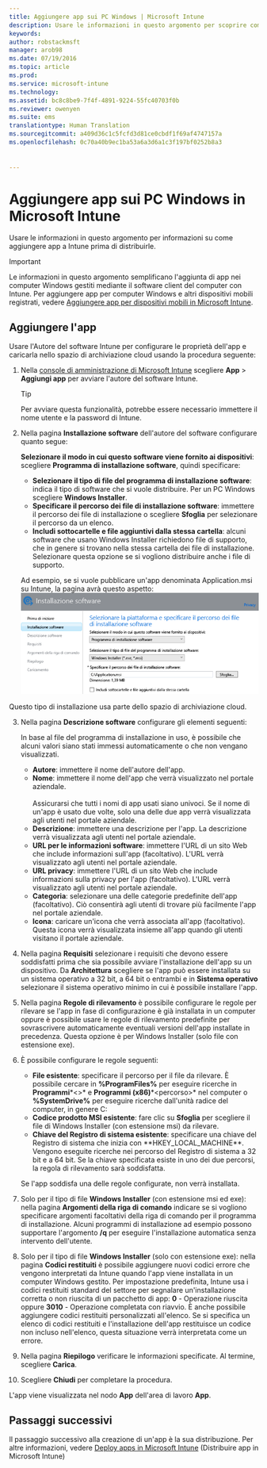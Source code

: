 ```yaml
---
title: Aggiungere app sui PC Windows | Microsoft Intune
description: Usare le informazioni in questo argomento per scoprire come aggiungere app a Intune prima di distribuirle.
keywords: 
author: robstackmsft
manager: arob98
ms.date: 07/19/2016
ms.topic: article
ms.prod: 
ms.service: microsoft-intune
ms.technology: 
ms.assetid: bc8c8be9-7f4f-4891-9224-55fc40703f0b
ms.reviewer: owenyen
ms.suite: ems
translationtype: Human Translation
ms.sourcegitcommit: a409d36c1c5fcfd3d81ce0cbdf1f69af4747157a
ms.openlocfilehash: 0c70a40b9ec1ba53a6a3d6a1c3f197bf0252b8a3


---
```


# Aggiungere app sui PC Windows in Microsoft Intune

Usare le informazioni in questo argomento per informazioni su come aggiungere app a Intune prima di distribuirle.

> [!IMPORTANT]
> Le informazioni in questo argomento semplificano l'aggiunta di app nei computer Windows gestiti mediante il software client del computer con Intune. Per aggiungere app per computer Windows e altri dispositivi mobili registrati, vedere [Aggiungere app per dispositivi mobili in Microsoft Intune](add-apps-for-mobile-devices-in-microsoft-intune.md).


## Aggiungere l'app
Usare l'Autore del software Intune per configurare le proprietà dell'app e caricarla nello spazio di archiviazione cloud usando la procedura seguente:

1.  Nella [console di amministrazione di Microsoft Intune](https://manage.microsoft.com) scegliere **App** &gt; **Aggiungi app** per avviare l'autore del software Intune.

    > [!TIP]
    > Per avviare questa funzionalità, potrebbe essere necessario immettere il nome utente e la password di Intune.



2.  Nella pagina **Installazione software** dell'autore del software configurare quanto segue:

    **Selezionare il modo in cui questo software viene fornito ai dispositivi**: scegliere **Programma di installazione software**, quindi specificare:

    - **Selezionare il tipo di file del programma di installazione software**: indica il tipo di software che si vuole distribuire. Per un PC Windows scegliere **Windows Installer**.
    - **Specificare il percorso dei file di installazione software**: immettere il percorso dei file di installazione o scegliere **Sfoglia** per selezionare il percorso da un elenco.
    - **Includi sottocartelle e file aggiuntivi dalla stessa cartella**: alcuni software che usano Windows Installer richiedono file di supporto, che in genere si trovano nella stessa cartella dei file di installazione. Selezionare questa opzione se si vogliono distribuire anche i file di supporto.

    Ad esempio, se si vuole pubblicare un'app denominata Application.msi su Intune, la pagina avrà questo aspetto: ![Autore del software per PC](./media/publisher-for-pc.png)

   Questo tipo di installazione usa parte dello spazio di archiviazione cloud.

3.  Nella pagina **Descrizione software** configurare gli elementi seguenti:

    In base al file del programma di installazione in uso, è possibile che alcuni valori siano stati immessi automaticamente o che non vengano visualizzati.

    - **Autore**: immettere il nome dell'autore dell'app.
    - **Nome**: immettere il nome dell'app che verrà visualizzato nel portale aziendale.<br /><br />Assicurarsi che tutti i nomi di app usati siano univoci. Se il nome di un'app è usato due volte, solo una delle due app verrà visualizzata agli utenti nel portale aziendale.
    - **Descrizione**: immettere una descrizione per l'app. La descrizione verrà visualizzata agli utenti nel portale aziendale.
    - **URL per le informazioni software**: immettere l'URL di un sito Web che include informazioni sull'app (facoltativo). L'URL verrà visualizzato agli utenti nel portale aziendale.
    - **URL privacy**: immettere l'URL di un sito Web che include informazioni sulla privacy per l'app (facoltativo). L'URL verrà visualizzato agli utenti nel portale aziendale.
    - **Categoria**: selezionare una delle categorie predefinite dell'app (facoltativo). Ciò consentirà agli utenti di trovare più facilmente l'app nel portale aziendale.
    - **Icona**: caricare un'icona che verrà associata all'app (facoltativo). Questa icona verrà visualizzata insieme all'app quando gli utenti visitano il portale aziendale.



4.  Nella pagina **Requisiti** selezionare i requisiti che devono essere soddisfatti prima che sia possibile avviare l'installazione dell'app su un dispositivo. Da **Architettura** scegliere se l'app può essere installata su un sistema operativo a 32 bit, a 64 bit o entrambi e in **Sistema operativo** selezionare il sistema operativo minimo in cui è possibile installare l'app.

5.  Nella pagina **Regole di rilevamento** è possibile configurare le regole per rilevare se l'app in fase di configurazione è già installata in un computer oppure è possibile usare le regole di rilevamento predefinite per sovrascrivere automaticamente eventuali versioni dell'app installate in precedenza. Questa opzione è per Windows Installer (solo file con estensione exe).
6.  
    È possibile configurare le regole seguenti:
    - **File esistente**: specificare il percorso per il file da rilevare. È possibile cercare in **%ProgramFiles%** per eseguire ricerche in **Programmi**\*&lt;<percorso>&gt;* e **Programmi (x86)**\*&lt;percorso&gt;* nel computer o **%SystemDrive%** per eseguire ricerche dall'unità radice del computer, in genere C:
    - **Codice prodotto MSI esistente**: fare clic su **Sfoglia** per scegliere il file di Windows Installer (con estensione msi) da rilevare. 
    - **Chiave del Registro di sistema esistente**: specificare una chiave del Registro di sistema che inizia con **HKEY_LOCAL_MACHINE\**. Vengono eseguite ricerche nei percorso del Registro di sistema a 32 bit e a 64 bit. Se la chiave specificata esiste in uno dei due percorsi, la regola di rilevamento sarà soddisfatta.

    Se l'app soddisfa una delle regole configurate, non verrà installata.

7.  Solo per il tipo di file **Windows Installer** (con estensione msi ed exe): nella pagina **Argomenti della riga di comando** indicare se si vogliono specificare argomenti facoltativi della riga di comando per il programma di installazione. Alcuni programmi di installazione ad esempio possono supportare l'argomento **/q** per eseguire l'installazione automatica senza intervento dell'utente.

8.  Solo per il tipo di file **Windows Installer** (solo con estensione exe): nella pagina **Codici restituiti** è possibile aggiungere nuovi codici errore che vengono interpretati da Intune quando l'app viene installata in un computer Windows gestito.
    Per impostazione predefinita, Intune usa i codici restituiti standard del settore per segnalare un'installazione corretta o non riuscita di un pacchetto di app: **0** - Operazione riuscita oppure **3010** - Operazione completata con riavvio. È anche possibile aggiungere codici restituiti personalizzati all'elenco. Se si specifica un elenco di codici restituiti e l'installazione dell'app restituisce un codice non incluso nell'elenco, questa situazione verrà interpretata come un errore.

9.  Nella pagina **Riepilogo** verificare le informazioni specificate. Al termine, scegliere **Carica**.

10. Scegliere **Chiudi** per completare la procedura.

L'app viene visualizzata nel nodo **App** dell'area di lavoro **App**.

## Passaggi successivi

Il passaggio successivo alla creazione di un'app è la sua distribuzione. Per altre informazioni, vedere [Deploy apps in Microsoft Intune](deploy-apps.md) (Distribuire app in Microsoft Intune)


<!--HONumber=Jul16_HO3-->


